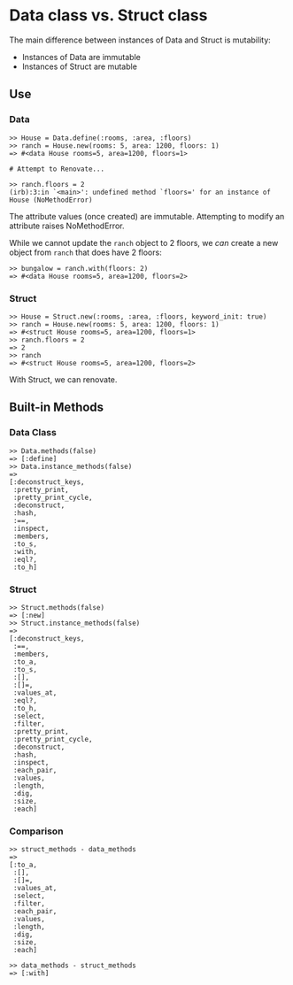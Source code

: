 # Data class vs. Struct class

The main difference between instances of Data and Struct is mutability:
- Instances of Data are immutable
- Instances of Struct are mutable

## Use

### Data

```irb
>> House = Data.define(:rooms, :area, :floors)
>> ranch = House.new(rooms: 5, area: 1200, floors: 1)
=> #<data House rooms=5, area=1200, floors=1>

# Attempt to Renovate...

>> ranch.floors = 2
(irb):3:in `<main>': undefined method `floors=' for an instance of House (NoMethodError)
```

The attribute values (once created) are immutable.
Attempting to modify an attribute raises NoMethodError.

While we cannot update the `ranch` object to 2 floors,
we _can_ create a new object from `ranch` that does have 2 floors:

```irb
>> bungalow = ranch.with(floors: 2)
=> #<data House rooms=5, area=1200, floors=2>
```

### Struct

```irb
>> House = Struct.new(:rooms, :area, :floors, keyword_init: true)
>> ranch = House.new(rooms: 5, area: 1200, floors: 1)
=> #<struct House rooms=5, area=1200, floors=1>
>> ranch.floors = 2
=> 2
>> ranch
=> #<struct House rooms=5, area=1200, floors=2>
```

With Struct, we can renovate.

## Built-in Methods

### Data Class

```irb
>> Data.methods(false)
=> [:define]
>> Data.instance_methods(false)
=>
[:deconstruct_keys,
 :pretty_print,
 :pretty_print_cycle,
 :deconstruct,
 :hash,
 :==,
 :inspect,
 :members,
 :to_s,
 :with,
 :eql?,
 :to_h]
```

### Struct

```irb
>> Struct.methods(false)
=> [:new]
>> Struct.instance_methods(false)
=>
[:deconstruct_keys,
 :==,
 :members,
 :to_a,
 :to_s,
 :[],
 :[]=,
 :values_at,
 :eql?,
 :to_h,
 :select,
 :filter,
 :pretty_print,
 :pretty_print_cycle,
 :deconstruct,
 :hash,
 :inspect,
 :each_pair,
 :values,
 :length,
 :dig,
 :size,
 :each]
```

### Comparison

```irb
>> struct_methods - data_methods
=>
[:to_a,
 :[],
 :[]=,
 :values_at,
 :select,
 :filter,
 :each_pair,
 :values,
 :length,
 :dig,
 :size,
 :each]

>> data_methods - struct_methods
=> [:with]
```

